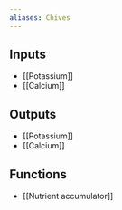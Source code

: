 ```yaml
---
aliases: Chives
---
```


## Inputs
- [[Potassium]] 
- [[Calcium]]

## Outputs
- [[Potassium]] 
- [[Calcium]]

## Functions
- [[Nutrient accumulator]]